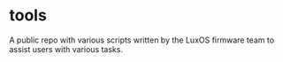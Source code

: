 # tools
A public repo with various scripts written by the LuxOS firmware team to assist users with various tasks. 
